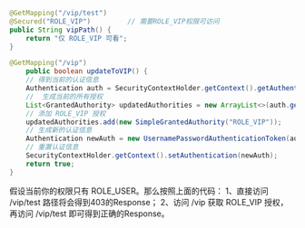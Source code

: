 ```java
@GetMapping("/vip/test")
@Secured("ROLE_VIP")         // 需要ROLE_VIP权限可访问
public String vipPath() {
	return "仅 ROLE_VIP 可看";
}

@GetMapping("/vip")
    public boolean updateToVIP() {
    // 得到当前的认证信息
    Authentication auth = SecurityContextHolder.getContext().getAuthentication();
    //  生成当前的所有授权
    List<GrantedAuthority> updatedAuthorities = new ArrayList<>(auth.getAuthorities());
    // 添加 ROLE_VIP 授权
    updatedAuthorities.add(new SimpleGrantedAuthority("ROLE_VIP"));
    // 生成新的认证信息
    Authentication newAuth = new UsernamePasswordAuthenticationToken(auth.getPrincipal(), auth.getCredentials(), updatedAuthorities);
    // 重置认证信息
    SecurityContextHolder.getContext().setAuthentication(newAuth);
    return true;
}
```

假设当前你的权限只有 ROLE_USER。那么按照上面的代码：
1、直接访问 /vip/test 路径将会得到403的Response；
2、访问 /vip 获取 ROLE_VIP 授权，再访问 /vip/test 即可得到正确的Response。